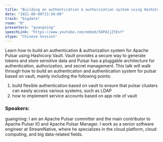 ```yaml
---
title: "Building an authentication & authorization system using HashiCorp Vault"
date: "2021-08-08T13:30:00" 
track: "bigdata"
room: "B"
presenters: "guangning"
speechLink: "https://www.youtube.com/embed/S6PAIjZtEvY"
stype: "Chinese Session"
---
```

Learn how to build an authentication & authorization system for Apache Pulsar using Hashicorp Vault. Vault provides a secure way to generate tokens and store sensitive data and Pulsar has a pluggable architecture for authentication, authorization, and secret management. This talk will walk through how to build an authentication and authentication system for pulsar based on vault, mainly including the following points:
 

 1. build flexible authentication based on vault to ensure that pulsar clusters can easily access various systems, such as LDAP
 2. how to implement service accounts based on app role of vault
 ### Speakers: 
 guangning: I am an Apache Pulsar committer and the main contributor to Apache Pulsar IO and Apache Pulsar Manager. I work as a senior software engineer at StreamNative, where he specializes in the cloud platform, cloud computing, and big data-related fields.
